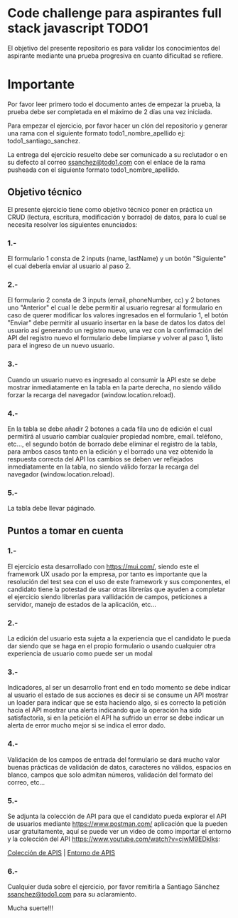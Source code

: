# Code challenge para aspirantes full stack javascript TODO1

El objetivo del presente repositorio es para validar los conocimientos del aspirante mediante una prueba progresiva en cuanto dificultad se refiere.

# Importante
Por favor leer primero todo el documento antes de empezar la prueba, la prueba debe ser completada en el máximo de 2 días una vez iniciada.

Para empezar el ejercicio, por favor hacer un clón del repositorio y generar una rama con el siguiente formato todo1_nombre_apellido ej: todo1_santiago_sanchez.

La entrega del ejercicio resuelto debe ser comunicado a su reclutador o en su defecto al correo ssanchez@todo1.com con el enlace de la rama pusheada con el siguiente formato todo1_nombre_apellido.
## Objetivo técnico
El presente ejercicio tiene como objetivo técnico poner en práctica un CRUD (lectura, escritura, modificación y borrado) de datos, para lo cual se necesita resolver los siguientes enunciados:
### 1.-
El formulario 1 consta de 2 inputs (name, lastName) y un botón "Siguiente" el cual debería enviar al usuario al paso 2.
### 2.-
El formulario 2 consta de 3 inputs (email, phoneNumber, cc) y 2 botones uno "Anterior" el cual le debe permitir al usuario regresar al formulario en caso de querer modificar los valores ingresados en el formulario 1, el botón "Enviar" debe permitir al usuario insertar en la base de datos los datos del usuario así generando un registro nuevo, una vez con la confirmación del API del registro nuevo el formulario debe limpiarse y volver al paso 1, listo para el ingreso de un nuevo usuario.
### 3.-
Cuando un usuario nuevo es ingresado al consumir la API este se debe mostrar inmediatamente en la tabla en la parte derecha, no siendo válido forzar la recarga del navegador (window.location.reload).
### 4.-
En la tabla se debe añadir 2 botones a cada fila uno de edición el cual permitirá al usuario cambiar cualquier propiedad nombre, email. teléfono, etc..., el segundo botón de borrado debe eliminar el registro de la tabla, para ambos casos tanto en la edición y el borrado una vez obtenido la respuesta correcta del API los cambios se deben ver reflejados inmediatamente en la tabla, no siendo válido forzar la recarga del navegador (window.location.reload).
### 5.-
La tabla debe llevar páginado.
## Puntos a tomar en cuenta
### 1.-
El ejercicio esta desarrollado con https://mui.com/, siendo este el framework UX usado por la empresa, por tanto es importante que la resolución del test sea con el uso de este framework y sus componentes, el candidato tiene la potestad de usar otras librerías que ayuden a completar el ejercicio siendo librerías para vallidación de campos, peticiones a servidor, manejo de estados de la aplicación, etc... 
### 2.-
La edición del usuario esta sujeta a la experiencia que el candidato le pueda dar siendo que se haga en el propio formulario o usando cualquier otra experiencia de usuario como puede ser un modal
### 3.-
Indicadores, al ser un desarrollo front end en todo momento se debe indicar al usuario el estado de sus acciones es decir si se consume un API mostrar un loader para indicar que se esta haciendo algo, si es correcto la petición hacia el API mostrar una alerta indicando que la operación ha sido satisfactoria, si en la petición el API ha sufrido un error se debe indicar un alerta de error mucho mejor si se indica el error dado.
### 4.-
Validación de los campos de entrada del formulario se dará mucho valor buenas prácticas de validación de datos, caracteres no válidos, espacios en blanco, campos que solo admitan números, validación del formato del correo, etc...
### 5.-
Se adjunta la colección de API para que el candidato pueda explorar el API de usuarios mediante https://www.postman.com/ aplicación que la pueden usar gratuitamente, aquí se puede ver un video de como importar el entorno y la colección del API https://www.youtube.com/watch?v=cjwM9EDkIks:

[Colección de APIS](https://raw.githubusercontent.com/chadsfatherlali/rest-api-ui/master/postman/api-rest.postman_collection.json) | [Entorno de APIS](https://raw.githubusercontent.com/chadsfatherlali/rest-api-ui/master/postman/api-rest.postman_environment.json)

### 6.-
Cualquier duda sobre el ejercicio, por favor remitirla a Santiago Sánchez ssanchez@todo1.com para su aclaramiento.

Mucha suerte!!!

